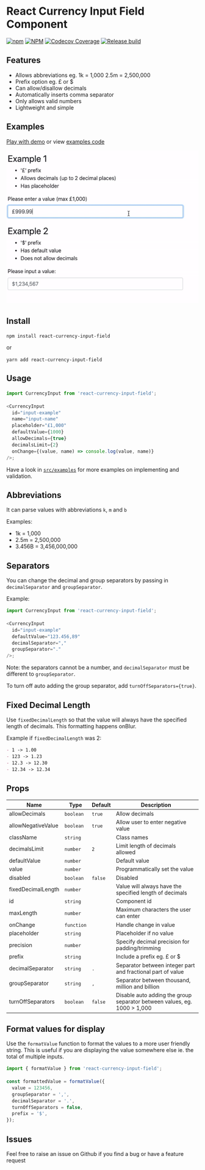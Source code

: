 # React Currency Input Field Component

[![npm](https://img.shields.io/npm/v/react-currency-input-field)](https://www.npmjs.com/package/react-currency-input-field) [![NPM](https://img.shields.io/npm/l/react-currency-input-field)](https://www.npmjs.com/package/react-currency-input-field) [![Codecov Coverage](https://img.shields.io/codecov/c/github/cchanxzy/react-currency-input-field)](https://codecov.io/gh/cchanxzy/react-currency-input-field/) [![Release build](https://github.com/cchanxzy/react-currency-input-field/workflows/Release/badge.svg)](https://github.com/cchanxzy/react-currency-input-field/actions?query=workflow%3ARelease)

## Features

- Allows abbreviations eg. 1k = 1,000 2.5m = 2,500,000
- Prefix option eg. £ or \$
- Can allow/disallow decimals
- Automatically inserts comma separator
- Only allows valid numbers
- Lightweight and simple

## Examples

[Play with demo](https://cchanxzy.github.io/react-currency-input-field) or view [examples code](https://github.com/cchanxzy/react-currency-input-field/blob/master/src/examples)

[![React Currency Input Demo](demo/demo.gif)](https://cchanxzy.github.io/react-currency-input-field)

## Install

`npm install react-currency-input-field`

or

`yarn add react-currency-input-field`

## Usage

```js
import CurrencyInput from 'react-currency-input-field';

<CurrencyInput
  id="input-example"
  name="input-name"
  placeholder="£1,000"
  defaultValue={1000}
  allowDecimals={true}
  decimalsLimit={2}
  onChange={(value, name) => console.log(value, name)}
/>;
```

Have a look in [`src/examples`](https://github.com/cchanxzy/react-currency-input-field/tree/master/src/examples) for more examples on implementing and validation.

## Abbreviations

It can parse values with abbreviations `k`, `m` and `b`

Examples:

- 1k = 1,000
- 2.5m = 2,500,000
- 3.456B = 3,456,000,000

## Separators

You can change the decimal and group separators by passing in `decimalSeparator` and `groupSeparator`.

Example:

```js
import CurrencyInput from 'react-currency-input-field';

<CurrencyInput
  id="input-example"
  defaultValue="123.456,89"
  decimalSeparator=","
  groupSeparator="."
/>;
```

Note: the separators cannot be a number, and `decimalSeparator` must be different to `groupSeparator`.

To turn off auto adding the group separator, add `turnOffSeparators={true}`.

## Fixed Decimal Length

Use `fixedDecimalLength` so that the value will always have the specified length of decimals. This formatting happens onBlur.

Example if `fixedDecimalLength` was 2:

```md
- 1 -> 1.00
- 123 -> 1.23
- 12.3 -> 12.30
- 12.34 -> 12.34
```

## Props

| Name               | Type       | Default | Description                                                              |
| ------------------ | ---------- | ------- | ------------------------------------------------------------------------ |
| allowDecimals      | `boolean`  | `true`  | Allow decimals                                                           |
| allowNegativeValue | `boolean`  | `true`  | Allow user to enter negative value                                       |
| className          | `string`   |         | Class names                                                              |
| decimalsLimit      | `number`   | `2`     | Limit length of decimals allowed                                         |
| defaultValue       | `number`   |         | Default value                                                            |
| value              | `number`   |         | Programmatically set the value                                           |
| disabled           | `boolean`  | `false` | Disabled                                                                 |
| fixedDecimalLength | `number`   |         | Value will always have the specified length of decimals                  |
| id                 | `string`   |         | Component id                                                             |
| maxLength          | `number`   |         | Maximum characters the user can enter                                    |
| onChange           | `function` |         | Handle change in value                                                   |
| placeholder        | `string`   |         | Placeholder if no value                                                  |
| precision          | `number`   |         | Specify decimal precision for padding/trimming                           |
| prefix             | `string`   |         | Include a prefix eg. £ or \$                                             |
| decimalSeparator   | `string`   | `.`     | Separator between integer part and fractional part of value              |
| groupSeparator     | `string`   | `,`     | Separator between thousand, million and billion                          |
| turnOffSeparators  | `boolean`  | `false` | Disable auto adding the group separator between values, eg. 1000 > 1,000 |

## Format values for display

Use the `formatValue` function to format the values to a more user friendly string. This is useful if you are displaying the value somewhere else ie. the total of multiple inputs.

```javascript
import { formatValue } from 'react-currency-input-field';

const formattedValue = formatValue({
  value = 123456,
  groupSeparator = ',',
  decimalSeparator = '.',
  turnOffSeparators = false,
  prefix = '$',
});
```

## Issues

Feel free to raise an issue on Github if you find a bug or have a feature request
